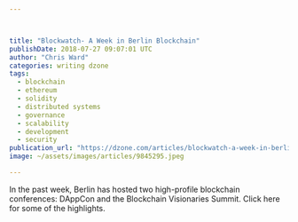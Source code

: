 ```yaml
---



title: "Blockwatch- A Week in Berlin Blockchain"
publishDate: 2018-07-27 09:07:01 UTC
author: "Chris Ward"
categories: writing dzone
tags:
  - blockchain
  - ethereum
  - solidity
  - distributed systems
  - governance
  - scalability
  - development
  - security
publication_url: "https://dzone.com/articles/blockwatch-a-week-in-berlin-blockchain"
image: ~/assets/images/articles/9845295.jpeg

---
```

In the past week, Berlin has hosted two high-profile blockchain conferences: DAppCon and the Blockchain Visionaries Summit. Click here for some of the highlights.

